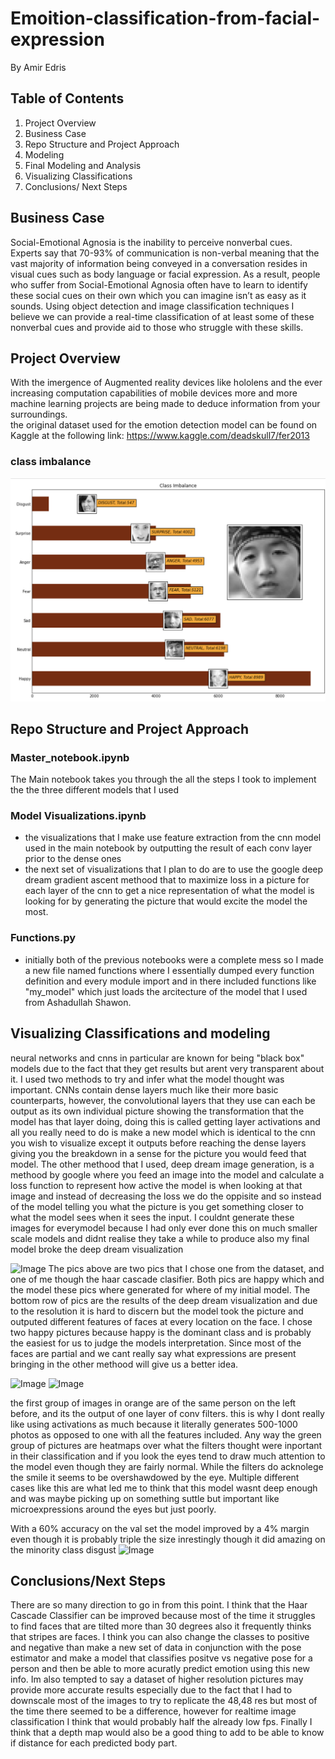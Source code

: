 # Emoition-classification-from-facial-expression
By Amir Edris 
## Table of Contents
1. Project Overview
1. Business Case 
1. Repo Structure and Project Approach
1. Modeling 
1. Final Modeling and Analysis
1. Visualizing Classifications
1. Conclusions/ Next Steps
## Business Case 
Social-Emotional Agnosia is the inability to perceive nonverbal cues. Experts say that 70-93% of communication is non-verbal meaning that the vast majority of information being conveyed in a conversation resides in visual cues such as body language or facial expression. As a result, people who suffer from Social-Emotional Agnosia often have to learn to identify these social cues on their own which you can imagine isn’t as easy as it sounds. Using object detection and image classification techniques I believe we can provide a real-time classification of at least some of these nonverbal cues and provide aid to those who struggle with these skills. 
## Project Overview
With the imergence of Augmented reality devices like hololens and the ever increasing computation capabilities of mobile devices more and more machine learning projects are being made to deduce information from your surroundings.  
the original dataset used for the emotion detection model can be found on Kaggle at the following link: https://www.kaggle.com/deadskull7/fer2013
### class imbalance
![Image](https://github.com/AmirMEdris/Facial-Expression-Recognition/blob/main/Pics/Screen%20Shot%202020-11-20%20at%2012.08.52%20PM.png)
## Repo Structure and Project Approach

 ### Master_notebook.ipynb
 The Main notebook takes you through the all the steps I took to implement the the three different models that I used
 ### Model Visualizations.ipynb
  - the visualizations that I make use feature extraction from the cnn model used in the main notebook by outputting the result of each conv layer prior to the dense ones
  - the next set of visualizations that I plan to do are to use the google deep dream gradient ascent methood that to maximize loss in a picture for each layer of the cnn to get a nice representation of what the model is looking for by generating the picture that would excite the model the most.
 ### Functions.py
 - initially both of the previous notebooks were a complete mess so I made a new file named functions where I essentially dumped every function definition and every module import and in there included functions like "my_model" which just loads the arcitecture of the model that I used from Ashadullah Shawon.
 

## Visualizing Classifications and modeling
neural networks and cnns in particular are known for being "black box" models due to the fact that they get results but arent very transparent about it. I used two methods to try and infer what the model thought was important. CNNs contain dense layers much like their more basic counterparts, however, the convolutional layers that they use can each be output as its own individual picture showing the transformation that the model has that layer doing, doing this is called getting layer activations and all you really need to do is make a new model which is identical to the cnn you wish to visualize except it outputs before reaching the dense layers giving you the breakdown in a sense for the picture you would feed that model. The other methood that I used, deep dream image generation, is a methood by google where you feed an image into the model and calculate a loss function to represent how active the model is when looking at that image and instead of decreasing the loss we do the oppisite and so instead of the model telling you what the picture is you get something closer to what the model sees when it sees the input. I couldnt generate these images for everymodel because I had only ever done this on much smaller scale models and didnt realise they take a while to produce also my final model broke the deep dream visualization

![Image](https://github.com/AmirMEdris/Emotion-classification-from-facial-expression/blob/main/Pics/Screen%20Shot%202020-11-12%20at%201.37.04%20PM.png)
The pics above are two pics that I chose one from the dataset, and one of me though the haar cascade clasifier. Both pics are happy which and the model these pics where generated for where of my initial model. The bottom row of pics are the results of the deep dream visualization and due to the resolution it is hard to discern but the model took the picture and outputed different features of faces at every location on the face. I chose two happy pictures because happy is  the dominant class and is probably the easiest for us to judge the models interpretation. Since most of the faces are partial and we cant really say what expressions are present bringing in the other methood will give us a better idea.

![Image](https://github.com/AmirMEdris/Emotion-classification-from-facial-expression/blob/main/Pics/download.png)
![Image](https://github.com/AmirMEdris/Emotion-classification-from-facial-expression/blob/main/Pics/image.png)


the first group of images in orange are of the same person on the left before, and its the output of one layer of conv filters. this is why I dont really like using activations as much because it literally generates 500-1000 photos as opposed to one with all the features included. Any way the green group of pictures are heatmaps over what the filters thought were inportant in their classification and if you look the eyes tend to draw much attention to the model even though they are fairly normal. While the filters do acknolege the smile it seems to be overshawdowed by the eye. Multiple different cases like this are what led me to think that this model wasnt deep enough and was maybe picking up on something suttle but important like microexpressions around the eyes but just poorly.

With a 60% accuracy on the val set the model improved by a 4% margin even though it is probably triple the size inrestingly though it did amazing on the minority class disgust 
![Image](https://github.com/AmirMEdris/Emotion-classification-from-facial-expression/blob/main/Pics/Screen%20Shot%202020-11-12%20at%202.59.43%20PM.png)

## Conclusions/Next Steps 
There are so many direction to go in from this point. I think that the Haar Cascade Classifier can be improved because most of the time it struggles to find faces that are tilted more than 30 degrees also it frequently thinks that stripes are faces. I think you can also change the classes  to positive and negative than make a new set of data in conjunction with the pose estimator and make a model that classifies positve vs negative pose for a person and then be able to more acuratly predict emotion using this new info. Im also tempted to say a dataset of higher resolution pictures may provide more accurate results especially due to the fact that I had to downscale most of the images to try to replicate the 48,48 res but most of the time there seemed to be a difference, however for realtime image classification I think that would probably half the already low fps. Finally I think that a depth map would also be a good thing to add to be able to know if distance for each predicted body part. 

